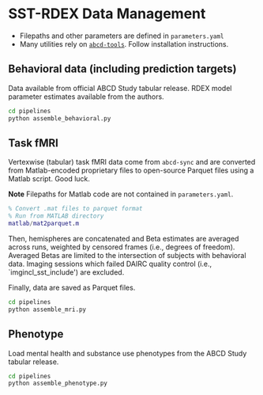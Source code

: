 # SST-RDEX Data Management

- Filepaths and other parameters are defined in `parameters.yaml`
- Many utilities rely on [`abcd-tools`](https://github.com/ajbarrows/abcd-tools.git). Follow installation instructions.

## Behavioral data (including prediction targets)

Data available from official ABCD Study tabular release. RDEX model parameter estimates
available from the authors.

```bash
cd pipelines
python assemble_behavioral.py
```

## Task fMRI

Vertexwise (tabular) task fMRI data come from `abcd-sync` and are converted from
Matlab-encoded proprietary files to open-source Parquet files using a Matlab script.
Good luck.

**Note** Filepaths for Matlab code are not contained in `parameters.yaml`.

```matlab
% Convert .mat files to parquet format
% Run from MATLAB directory
matlab/mat2parquet.m
```

Then, hemispheres are concatenated and Beta estimates are averaged across runs, weighted
by censored frames (i.e., degrees of freedom). Averaged Betas are limited to
the intersection of subjects with behavioral data. Imaging sessions which failed
DAIRC quality control (i.e., `imgincl_sst_include') are excluded.

Finally, data are saved as Parquet files.

```bash
cd pipelines
python assemble_mri.py
```

## Phenotype

Load mental health and substance use phenotypes from the ABCD Study tabular release.

```bash
cd pipelines
python assemble_phenotype.py
```
